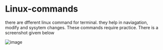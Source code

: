 # Linux-commands


there are dfferent linux command for terminal. they help in naviagation, modify and sysytem changes. These commands require practice. There is a screenshot givem below

![image](https://github.com/abbu697/Linux-commands/assets/44437275/95530cc3-878f-43d8-8d38-178b17e6cf42)
